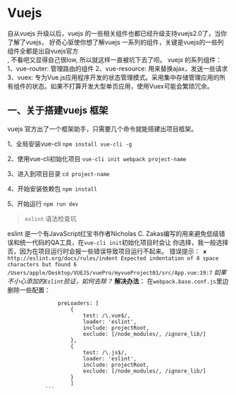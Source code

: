 # Vuejs
自从vuejs 升级以后，vuejs 的一些相关组件也都已经升级支持vuejs2.0了，当你了解了vuejs， 好奇心驱使你想了解vuejs 一系列的组件，关键是vuejs的一些列组件全都是出自vuejs官方<br/>,
不看吧又显得自己很low, 所以就这样一直被坑下去了呗。
vuejs 的系列组件：
    1、vue-router: 管理路由的组件
    2、vue-resource: 用来替换ajax，发送一些请求
    3、vuex: 专为Vue.js应用程序开发的状态管理模式。采用集中存储管理应用的所有组件的状态。如果不打算开发大型单页应用，使用Vuex可能会繁琐冗余。

## 一、关于搭建vuejs 框架

vuejs 官方出了一个框架助手，只需要几个命令就能搭建出项目框架。

1、全局安装vue-cli
        `npm install vue-cli -g`

2、使用vue-cli初始化项目
        `vue-cli init webpack project-name`

3、进入到项目目录
        `cd project-name`

4、开始安装依赖包
        `npm install`
    
5、开始运行
        `npm run dev`

> `eslint` 语法检查坑

eslint 是一个有JavaScript红宝书作者Nicholas C. Zakas编写的用来避免低级错误和统一代码的QA工具，在`vue-cli init`初始化项目时会让
    你选择，我一般选择否，因为在项目运行时会报一些错误导致项目运行不起来。
    错误提示：` ✘  http://eslint.org/docs/rules/indent Expected indentation of 8 space characters but found 6 /Users/apple/Desktop/VUEJS/vuePro/myvueProject01/src/App.vue:19:7`
    *如果不小心添加的`Eslint`验证，如何去除？*
    **解决办法**： 在`webpack.base.conf.js`里边删除一些配置：
```
                preLoaders: [
                    {
                        test: /\.vue$/,
                        loader: 'eslint',
                        include: projectRoot,
                        exclude: [/node_modules/, /ignore_lib/]
                    },
                    {
                        test: /\.js$/,
                        loader: 'eslint',
                        include: projectRoot,
                        exclude: [/node_modules/, /ignore_lib/]
                    }
                    ]
            ```
  
